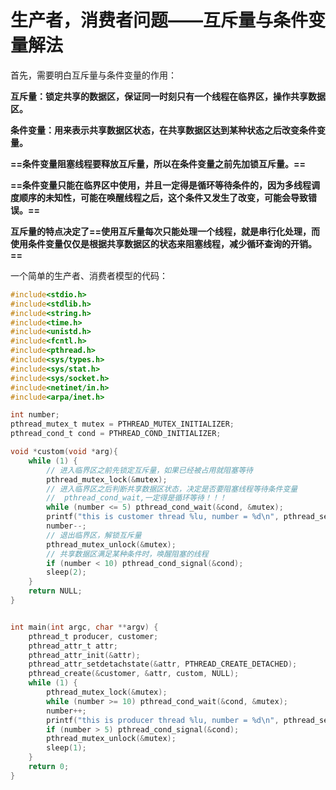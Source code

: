 # 生产者，消费者问题——互斥量与条件变量解法

首先，需要明白互斥量与条件变量的作用：

**互斥量：锁定共享的数据区，保证同一时刻只有一个线程在临界区，操作共享数据区。**

**条件变量：用来表示共享数据区状态，在共享数据区达到某种状态之后改变条件变量。**

**==条件变量阻塞线程要释放互斥量，所以在条件变量之前先加锁互斥量。==**

**==条件变量只能在临界区中使用，并且一定得是循环等待条件的，因为多线程调度顺序的未知性，可能在唤醒线程之后，这个条件又发生了改变，可能会导致错误。==**

**互斥量的特点决定了==使用互斥量每次只能处理一个线程，就是串行化处理，而使用条件变量仅仅是根据共享数据区的状态来阻塞线程，减少循环查询的开销。==**

一个简单的生产者、消费者模型的代码：

```c
#include<stdio.h>
#include<stdlib.h>
#include<string.h>
#include<time.h>
#include<unistd.h>
#include<fcntl.h>
#include<pthread.h>
#include<sys/types.h>
#include<sys/stat.h>
#include<sys/socket.h>
#include<netinet/in.h>
#include<arpa/inet.h>

int number;
pthread_mutex_t mutex = PTHREAD_MUTEX_INITIALIZER;
pthread_cond_t cond = PTHREAD_COND_INITIALIZER;

void *custom(void *arg){
    while (1) {
        // 进入临界区之前先锁定互斥量，如果已经被占用就阻塞等待
        pthread_mutex_lock(&mutex);
        // 进入临界区之后判断共享数据区状态，决定是否要阻塞线程等待条件变量
        //  pthread_cond_wait,一定得是循环等待！！！
        while (number <= 5) pthread_cond_wait(&cond, &mutex);
        printf("this is customer thread %lu, number = %d\n", pthread_self(), number);
        number--;
        // 退出临界区，解锁互斥量
        pthread_mutex_unlock(&mutex);
        // 共享数据区满足某种条件时，唤醒阻塞的线程
        if (number < 10) pthread_cond_signal(&cond);
        sleep(2);
    }
    return NULL;
}


int main(int argc, char **argv) {
    pthread_t producer, customer;
    pthread_attr_t attr;
    pthread_attr_init(&attr);
    pthread_attr_setdetachstate(&attr, PTHREAD_CREATE_DETACHED);
    pthread_create(&customer, &attr, custom, NULL);
    while (1) {
        pthread_mutex_lock(&mutex);
        while (number >= 10) pthread_cond_wait(&cond, &mutex);
        number++;
        printf("this is producer thread %lu, number = %d\n", pthread_self(), number);
        if (number > 5) pthread_cond_signal(&cond);
        pthread_mutex_unlock(&mutex);
        sleep(1);
    }
    return 0;
}
```

